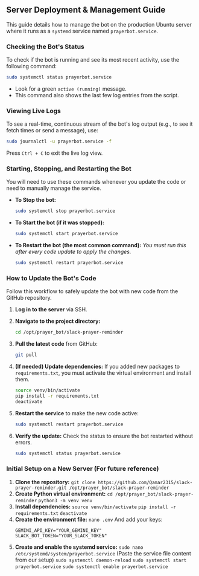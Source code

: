 ## Server Deployment & Management Guide

This guide details how to manage the bot on the production Ubuntu server where it runs as a `systemd` service named `prayerbot.service`.

### Checking the Bot's Status

To check if the bot is running and see its most recent activity, use the following command:

```bash
sudo systemctl status prayerbot.service
```

-   Look for a green `active (running)` message.
-   This command also shows the last few log entries from the script.

### Viewing Live Logs

To see a real-time, continuous stream of the bot's log output (e.g., to see it fetch times or send a message), use:

```bash
sudo journalctl -u prayerbot.service -f
```

Press `Ctrl + C` to exit the live log view.

### Starting, Stopping, and Restarting the Bot

You will need to use these commands whenever you update the code or need to manually manage the service.

-   **To Stop the bot:**
    ```bash
    sudo systemctl stop prayerbot.service
    ```

-   **To Start the bot (if it was stopped):**
    ```bash
    sudo systemctl start prayerbot.service
    ```

-   **To Restart the bot (the most common command):**
    *You must run this after every code update to apply the changes.*
    ```bash
    sudo systemctl restart prayerbot.service
    ```

### How to Update the Bot's Code

Follow this workflow to safely update the bot with new code from the GitHub repository.

1.  **Log in to the server** via SSH.

2.  **Navigate to the project directory:**
    ```bash
    cd /opt/prayer_bot/slack-prayer-reminder
    ```

3.  **Pull the latest code** from GitHub:
    ```bash
    git pull
    ```

4.  **(If needed) Update dependencies:** If you added new packages to `requirements.txt`, you must activate the virtual environment and install them.
    ```bash
    source venv/bin/activate
    pip install -r requirements.txt
    deactivate
    ```

5.  **Restart the service** to make the new code active:
    ```bash
    sudo systemctl restart prayerbot.service
    ```

6.  **Verify the update:** Check the status to ensure the bot restarted without errors.
    ```bash
    sudo systemctl status prayerbot.service
    ```

### Initial Setup on a New Server (For future reference)

1.  **Clone the repository:**
    `git clone https://github.com/Qamar2315/slack-prayer-reminder.git /opt/prayer_bot/slack-prayer-reminder`
2.  **Create Python virtual environment:**
    `cd /opt/prayer_bot/slack-prayer-reminder`
    `python3 -m venv venv`
3.  **Install dependencies:**
    `source venv/bin/activate`
    `pip install -r requirements.txt`
    `deactivate`
4.  **Create the environment file:**
    `nano .env`
    And add your keys:
    ```env
    GEMINI_API_KEY="YOUR_GEMINI_KEY"
    SLACK_BOT_TOKEN="YOUR_SLACK_TOKEN"
    ```
5.  **Create and enable the systemd service:**
    `sudo nano /etc/systemd/system/prayerbot.service`
    (Paste the service file content from our setup)
    `sudo systemctl daemon-reload`
    `sudo systemctl start prayerbot.service`
    `sudo systemctl enable prayerbot.service`